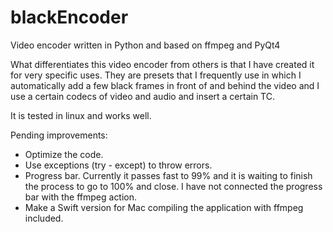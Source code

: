 # blackEncoder
Video encoder written in Python and based on ffmpeg and PyQt4

What differentiates this video encoder from others is that I have created it for very specific uses.
They are presets that I frequently use in which I automatically add a few black frames in front of and behind the video and I use a certain codecs of video and audio and insert a certain TC.

It is tested in linux and works well.

Pending improvements:

- Optimize the code.
- Use exceptions (try - except) to throw errors.
- Progress bar. Currently it passes fast to 99% and it is waiting to finish the process to go to 100% and close. I have not connected the progress bar with the ffmpeg action.
- Make a Swift version for Mac compiling the application with ffmpeg included.


